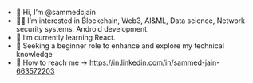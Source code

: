 - 👋 Hi, I’m @sammedcjain
- 👨‍💻 I’m interested in Blockchain, Web3, AI&ML, Data science, Network security systems, Android development. 
- 👀 I’m currently learning React.
- 💼 Seeking a beginner role to enhance and explore my technical knowledge
- 📧 How to reach me -> 
https://in.linkedin.com/in/sammed-jain-663572203


<!---
sammedcjain/sammedcjain is a ✨ special ✨ repository because its `README.md` (this file) appears on your GitHub profile.
You can click the Preview link to take a look at your changes.
--->
